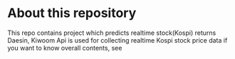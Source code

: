 # About this repository
This repo contains project which predicts realtime stock(Kospi) returns 
Daesin, Kiwoom Api is used for collecting realtime Kospi stock price data 
if you want to know overall contents, see 
